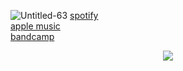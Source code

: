
![Untitled-63](https://github.com/stevedave4lyfe/stevedave4lyfe.github.io/assets/146142867/25fdc61f-f2c5-40a7-ad42-180f33ce7d84)
[spotify](https://open.spotify.com/artist/1nqSO9rSzslDUzkdmts45p)\
[apple music](https://music.apple.com/ca/artist/stevedave/1449380033)\
[bandcamp](https://stevedave.bandcamp.com/)
<p></p>
<p></p>
<p></p>
<p></p>
<p align="center">
  <img src="https://github.com/stevedave4lyfe/stevedave4lyfe.github.io/assets/146142867/3e9cd674-2317-49cc-b967-cd719189d6d5"/>
</p>
